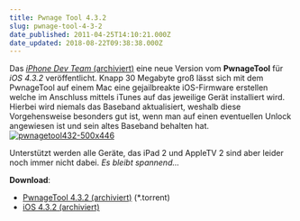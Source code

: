 ```yaml
---
title: Pwnage Tool 4.3.2
slug: pwnage-tool-4-3-2
date_published: 2011-04-25T14:10:21.000Z
date_updated: 2018-08-22T09:38:38.000Z
---
```


Das [*iPhone Dev Team* (archiviert)](http://web.archive.org/web/20110423020001/http://blog.iphone-dev.org:80/post/4731948971/the-untether-rolls-on) eine neue Version vom **PwnageTool** für *iOS 4.3.2* veröffentlicht. Knapp 30 Megabyte groß lässt sich mit dem PwnageTool auf einem Mac eine gejailbreakte iOS-Firmware erstellen welche im Anschluss mittels iTunes auf das jeweilige Gerät installiert wird. Hierbei wird niemals das Baseband aktualisiert, weshalb diese Vorgehensweise besonders gut ist, wenn man auf einen eventuellen Unlock angewiesen ist und sein altes Baseband behalten hat.
[![pwnagetool432-500x446](//picdump.thafaker.de/2011/04/pwnagetool432-500x446.jpg)](http://picdump.thafaker.de/2011/04/pwnagetool432-500x446.jpg)

Unterstützt werden alle Geräte, das iPad 2 und AppleTV 2 sind aber leider noch immer nicht dabei. *Es bleibt spannend...*

**Download**:

- [PwnageTool 4.3.2 (archiviert)](http://web.archive.org/web/20131101080532/http://torrents.thepiratebay.org:80/6340182/PwnageTool_4.3.2.dmg.6340182.TPB.torrent) (*.torrent)
- [iOS 4.3.2 (archiviert)](http://web.archive.org/web/20110530073342/http://thafaker.de:80/iphone-firmware/)
